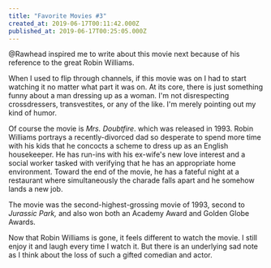 ```yaml
---
title: "Favorite Movies #3"
created_at: 2019-06-17T00:11:42.000Z
published_at: 2019-06-17T00:25:05.000Z
---
```

@Rawhead inspired me to write about this movie next because of his reference to the great Robin Williams.

When I used to flip through channels, if this movie was on I had to start watching it no matter what part it was on. At its core, there is just something funny about a man dressing up as a woman. I'm not disrespecting crossdressers, transvestites, or any of the like. I'm merely pointing out my kind of humor.

Of course the movie is _Mrs. Doubtfire_. which was released in 1993. Robin Williams portrays a recently-divorced dad so desperate to spend more time with his kids that he concocts a scheme to dress up as an English housekeeper. He has run-ins with his ex-wife's new love interest and a social worker tasked with verifying that he has an appropriate home environment. Toward the end of the movie, he has a fateful night at a restaurant where simultaneously the charade falls apart and he somehow lands a new job.

The movie was the second-highest-grossing movie of 1993, second to _Jurassic Park,_ and also won both an Academy Award and Golden Globe Awards.

Now that Robin Williams is gone, it feels different to watch the movie. I still enjoy it and laugh every time I watch it. But there is an underlying sad note as I think about the loss of such a gifted comedian and actor.
